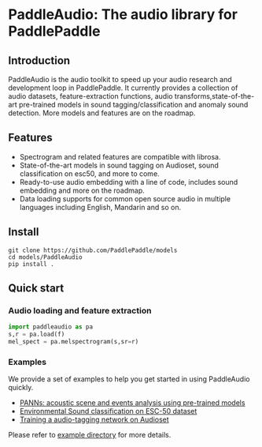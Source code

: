 # PaddleAudio:  The audio library for PaddlePaddle

## Introduction
PaddleAudio is the audio toolkit to speed up your audio research and development loop in PaddlePaddle. It currently provides a collection of audio datasets, feature-extraction functions, audio transforms,state-of-the-art pre-trained models in sound tagging/classification and anomaly sound detection. More models and features are on the roadmap.



## Features
- Spectrogram and related features are compatible with librosa.
- State-of-the-art models in sound tagging on Audioset, sound classification on esc50, and more to come.
- Ready-to-use audio embedding with a line of code, includes sound embedding and more on the roadmap.
- Data loading supports for common open source audio in multiple languages including English, Mandarin and so on.


## Install
```
git clone https://github.com/PaddlePaddle/models
cd models/PaddleAudio
pip install .

```

## Quick start
### Audio loading and feature extraction
``` python
import paddleaudio as pa
s,r = pa.load(f)
mel_spect = pa.melspectrogram(s,sr=r)
```

###  Examples
We provide a set of examples to help you get started in using PaddleAudio quickly.
- [PANNs:  acoustic scene and events analysis using pre-trained models](./examples/panns)
- [Environmental Sound classification on ESC-50 dataset](./examples/sound_classification)
- [Training a audio-tagging network on Audioset](./examples/audioset_training)

Please refer to [example directory](./examples) for more details.
